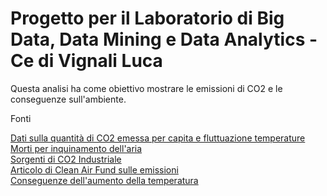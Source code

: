 # Progetto per il Laboratorio di Big Data, Data Mining e Data Analytics - Ce di Vignali Luca

Questa analisi ha come obiettivo mostrare le emissioni di CO2 e le conseguenze sull'ambiente.

Fonti

[Dati sulla quantità di CO2 emessa per capita e fluttuazione temperature](https://ourworldindata.org/co2-and-greenhouse-gas-emissions) <br>
[Morti per inquinamento dell'aria](https://ourworldindata.org/outdoor-air-pollution) <br>
[Sorgenti di CO2 Industriale](https://ourworldindata.org/grapher/cumulative-co2-fuel) <br>
[Articolo di Clean Air Fund sulle emissioni](https://www.cleanairfund.org/news-item/deaths-air-pollution-data-hope/#:~:text=And%2C%20especially%2C%20older%20people%20who,since%201990%20by%20some%20estimates.) <br>
[Conseguenze dell'aumento della temperatura](https://unric.org/it/effetti-del-cambiamento-climatico/#:~:text=Gli%20impatti%20del%20clima%20sono,o%20trovare%20cibo%20a%20sufficienza.) <br>
